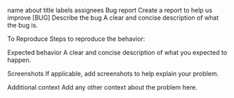 name	about	title	labels	assignees
Bug report
Create a report to help us improve
[BUG]
Describe the bug A clear and concise description of what the bug is.

To Reproduce Steps to reproduce the behavior:

Expected behavior A clear and concise description of what you expected to happen.

Screenshots If applicable, add screenshots to help explain your problem.

Additional context Add any other context about the problem here.
